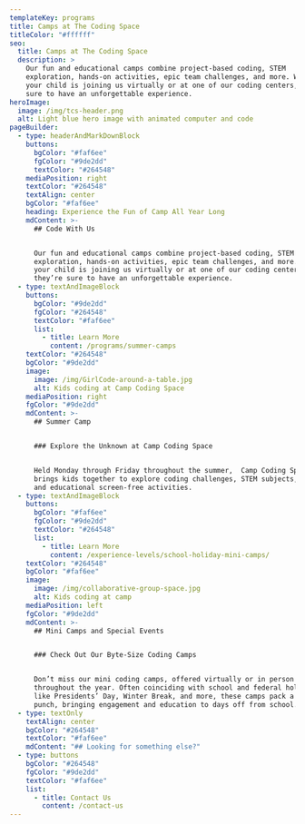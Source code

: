 ```yaml
---
templateKey: programs
title: Camps at The Coding Space
titleColor: "#ffffff"
seo:
  title: Camps at The Coding Space
  description: >
    Our fun and educational camps combine project-based coding, STEM
    exploration, hands-on activities, epic team challenges, and more. Whether
    your child is joining us virtually or at one of our coding centers, they’re
    sure to have an unforgettable experience.
heroImage:
  image: /img/tcs-header.png
  alt: Light blue hero image with animated computer and code
pageBuilder:
  - type: headerAndMarkDownBlock
    buttons:
      bgColor: "#faf6ee"
      fgColor: "#9de2dd"
      textColor: "#264548"
    mediaPosition: right
    textColor: "#264548"
    textAlign: center
    bgColor: "#faf6ee"
    heading: Experience the Fun of Camp All Year Long
    mdContent: >-
      ## Code With Us


      Our fun and educational camps combine project-based coding, STEM
      exploration, hands-on activities, epic team challenges, and more. Whether
      your child is joining us virtually or at one of our coding centers,
      they’re sure to have an unforgettable experience.
  - type: textAndImageBlock
    buttons:
      bgColor: "#9de2dd"
      fgColor: "#264548"
      textColor: "#faf6ee"
      list:
        - title: Learn More
          content: /programs/summer-camps
    textColor: "#264548"
    bgColor: "#9de2dd"
    image:
      image: /img/GirlCode-around-a-table.jpg
      alt: Kids coding at Camp Coding Space
    mediaPosition: right
    fgColor: "#9de2dd"
    mdContent: >-
      ## Summer Camp


      ### Explore the Unknown at Camp Coding Space


      Held Monday through Friday throughout the summer,  Camp Coding Space
      brings kids together to explore coding challenges, STEM subjects, and fun
      and educational screen-free activities.
  - type: textAndImageBlock
    buttons:
      bgColor: "#faf6ee"
      fgColor: "#9de2dd"
      textColor: "#264548"
      list:
        - title: Learn More
          content: /experience-levels/school-holiday-mini-camps/
    textColor: "#264548"
    bgColor: "#faf6ee"
    image:
      image: /img/collaborative-group-space.jpg
      alt: Kids coding at camp
    mediaPosition: left
    fgColor: "#9de2dd"
    mdContent: >-
      ## Mini Camps and Special Events


      ### Check Out Our Byte-Size Coding Camps


      Don’t miss our mini coding camps, offered virtually or in person
      throughout the year. Often coinciding with school and federal holidays
      like Presidents’ Day, Winter Break, and more, these camps pack a big
      punch, bringing engagement and education to days off from school.
  - type: textOnly
    textAlign: center
    bgColor: "#264548"
    textColor: "#faf6ee"
    mdContent: "## Looking for something else?"
  - type: buttons
    bgColor: "#264548"
    fgColor: "#9de2dd"
    textColor: "#faf6ee"
    list:
      - title: Contact Us
        content: /contact-us
---
```


